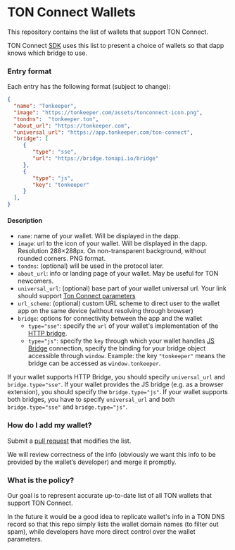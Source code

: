# TON Connect Wallets

This repository contains the list of wallets that support TON Connect.

TON Connect [SDK](https://github.com/ton-connect/sdk) uses this list to present a choice of wallets so that dapp knows which bridge to use.

### Entry format

Each entry has the following format (subject to change):

```json
{
  "name": "Tonkeeper",
  "image": "https://tonkeeper.com/assets/tonconnect-icon.png",
  "tondns":  "tonkeeper.ton",
  "about_url": "https://tonkeeper.com",
  "universal_url": "https://app.tonkeeper.com/ton-connect",
  "bridge": [ 
     {
        "type": "sse",
        "url": "https://bridge.tonapi.io/bridge"
     },
     {
        "type": "js",
        "key": "tonkeeper"
     }
  ],
}
```

#### Description
- `name`: name of your wallet. Will be displayed in the dapp.
- `image`: url to the icon of your wallet. Will be displayed in the dapp. Resolution 288×288px. On non-transparent background, without rounded corners. PNG format.
- `tondns`: (optional) will be used in the protocol later.
- `about_url`: info or landing page of your wallet. May be useful for TON newcomers.
- `universal_url`: (optional) base part of your wallet universal url. Your link should support [Ton Connect parameters](https://github.com/ton-connect/docs/blob/main/bridge.md#universal-link)
- `url_scheme`: (optional) custom URL scheme to direct user to the wallet app on the same device (without resolving through browser)
- `bridge`: options for connectivity between the app and the wallet
    - `type="sse"`: specify the `url` of your wallet's implementation of the [HTTP bridge](https://github.com/ton-connect/docs/blob/main/bridge.md#http-bridge).
    - `type="js"`: specify the `key` through which your wallet handles [JS Bridge](https://github.com/ton-connect/docs/blob/main/bridge.md#js-bridge) connection, specify the binding for your bridge object accessible through `window`. Example: the key `"tonkeeper"` means the bridge can be accessed as `window.tonkeeper`.

If your wallet supports HTTP Bridge, you should specify `universal_url` and `bridge.type="sse"`. 
If your wallet provides the JS bridge (e.g. as a browser extension), you should specify the `bridge.type="js"`.
If your wallet supports both bridges, you have to specify `universal_url` and both `bridge.type="sse"` and `bridge.type="js"`.

### How do I add my wallet?

Submit a [pull request](https://github.com/ton-connect/wallets-list/pulls) that modifies the list.

We will review correctness of the info (obviously we want this info to be provided by the wallet’s developer) and merge it promptly.

### What is the policy?

Our goal is to represent accurate up-to-date list of all TON wallets that support TON Connect.

In the future it would be a good idea to replicate wallet's info in a TON DNS record so that this repo simply lists the wallet domain names (to filter out spam), while developers have more direct control over the wallet parameters.
